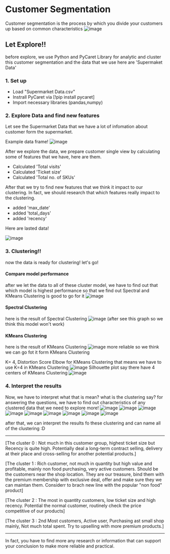 # Customer Segmentation
Customer segmentation is the process by which you divide your customers up based on common characteristics
![image](https://user-images.githubusercontent.com/95345008/147415999-30f34133-e53a-4615-9c9b-1a3ec8e12405.png)

## Let Explore!!
before explore, we use Python and PyCaret Library for analytic and cluster this customer segmentation and the data that we use here are 'Supermaket Data'


### 1. Set up
- Load "Supermarket Data.csv" 
- Instrall PyCaret via [!pip install pycaret]
- Import necessary libraries (pandas,numpy)

### 2. Explore Data and find new features
Let see the Supermarket Data that we have a lot of infomation about customer form the supermarket.

Example data frame!
![image](https://user-images.githubusercontent.com/95345008/147416153-abf7df40-4040-4c34-9192-cca66c7a6e82.png)
 
After we explore the data, we prepare customer single view by calculating some of features that we have, here are them.

- Calculated 'Total visits' 
- Calculated 'Ticket size'
- Calculated 'Total no. of SKUs'

After that we try to find new features that we think it impact to our clustering. In fact, we should research that which features really impact to the clustering.
- added 'max_date'
- added 'total_days'
- added 'recency'

Here are lasted data!

![image](https://user-images.githubusercontent.com/95345008/147416215-9f078455-4a78-4abd-9c31-927f3f50c6f0.png)


### 3. Clustering!!
now the data is ready for clustering! let's go!
#### Compare model performance
after we let the data to all of these cluster model, we have to find out that which model is highest performance
so that we find out Spectral and KMeans Clustering is good to go for it
![image](https://user-images.githubusercontent.com/95345008/147416293-9618939d-9c29-4bfb-ab6f-dc8bcc81b698.png)

#### Spectral Clustering 
here is the result of Spectral Clustering
![image](https://user-images.githubusercontent.com/95345008/147416300-e69e562c-c002-4a52-a7b4-1a53dd44434e.png)
(after see this graph so we think this model won't work)

#### KMeans Clustering
here is the result of KMeans Clustering
![image](https://user-images.githubusercontent.com/95345008/147416322-f6b141ad-8f03-4d27-a6d8-dee2c1c669c5.png)
more reliable so we think we can go fot it form KMeans Clustering

K= 4, Distortion Score Elbow for KMeans Clustering
that means we have to use K=4 in KMeans Clustering
![image](https://user-images.githubusercontent.com/95345008/147416360-3c195a9a-87f0-4b4c-bcd8-67b86656fe3b.png)
Silhouette plot say there have 4 centers of KMeans Clustering
![image](https://user-images.githubusercontent.com/95345008/147416364-d32e0142-e26a-4e58-920a-2201b6f56de9.png)

### 4. Interpret the results
Now, we have to interpret what that is mean? what is the clustering say?
for answering the questions, we have to find out characteristics of any clustered data that we need to explore more!
![image](https://user-images.githubusercontent.com/95345008/147416407-f450b26e-d733-4882-ba0d-65be79e85f9c.png)
![image](https://user-images.githubusercontent.com/95345008/147416410-878c9427-deb6-4813-acc6-580268f0631b.png)
![image](https://user-images.githubusercontent.com/95345008/147416414-ede12c69-4fae-4fdc-8225-260c167f8185.png)
![image](https://user-images.githubusercontent.com/95345008/147416416-3cd153cd-147d-46a7-91f4-860d3f285fc7.png)
![image](https://user-images.githubusercontent.com/95345008/147416421-1f1aa39f-1634-4295-a364-82292e655075.png)
![image](https://user-images.githubusercontent.com/95345008/147416422-e57287e4-ac43-4b95-8711-644f88bac8be.png)
![image](https://user-images.githubusercontent.com/95345008/147416432-65dd29c4-f619-48cd-b1a9-c4e3114fd1e6.png)
![image](https://user-images.githubusercontent.com/95345008/147416435-6e694785-e1ac-4dfd-9349-3e835f54a41a.png)
![image](https://user-images.githubusercontent.com/95345008/147416441-d0420498-62cd-4b43-9a16-dbfd2e9ae87f.png)

after that, we can interpret the results fo these clustering and can name all of the clustering :D

----------------------------------------------------------------------
[The cluster 0 : Not much in this customer group, highest ticket size but Recency is quite high. Potentially deal a long-term contract selling, delivery at their place and cross-selling for another potential products.]

[The cluster 1 : Rich customer, not much in quantity but high value and profitable, mainly non food purchasing, very active customers. Should be the customers near the shop location. They are our treasure, bind them with the premium membership with exclusive deal, offer and make sure they we can maintan them. Considerr to brach new line with the popular "non food" product]

[The cluster 2 : The most in quantity customers, low ticket size and high recency. Potential the normal customer, routinely check the price competitive of our products]

[The cluster 3 : 2nd Most customers, Active user, Purchasing ast small shop mainly, Not much total spent. Try to upselling with more premium products.]

----------------------------------------------------------------------

In fact, you have to find more any research or information that can support your conclusion to make more reliable and practical.
